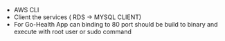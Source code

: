 - AWS CLI
- Client the services ( RDS -> MYSQL CLIENT)
- For Go-Health App can binding to 80 port should be build to binary and execute with root user or sudo command
